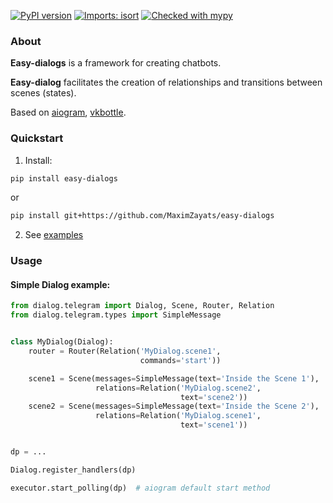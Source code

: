 [![PyPI version](https://badge.fury.io/py/easy-dialogs.svg)](https://badge.fury.io/py/easy-dialogs)
[![Imports: isort](https://img.shields.io/badge/%20imports-isort-%231674b1?style=flat&labelColor=ef8336)](https://pycqa.github.io/isort/)
[![Checked with mypy](http://www.mypy-lang.org/static/mypy_badge.svg)](http://mypy-lang.org/)


### About

**Easy-dialogs** is a framework for creating chatbots.

**Easy-dialog** facilitates the creation of relationships and transitions between scenes (states).

Based on [aiogram](https://github.com/aiogram/aiogram), [vkbottle](https://github.com/vkbottle/vkbottle).

### Quickstart

1. Install:

```bash
pip install easy-dialogs
```

or

```bash
pip install git+https://github.com/MaximZayats/easy-dialogs
```

2. See [examples](examples)

### Usage

#### Simple Dialog example:

```python
from dialog.telegram import Dialog, Scene, Router, Relation
from dialog.telegram.types import SimpleMessage


class MyDialog(Dialog):
    router = Router(Relation('MyDialog.scene1',
                             commands='start'))

    scene1 = Scene(messages=SimpleMessage(text='Inside the Scene 1'),
                   relations=Relation('MyDialog.scene2',
                                      text='scene2'))
    scene2 = Scene(messages=SimpleMessage(text='Inside the Scene 2'),
                   relations=Relation('MyDialog.scene1',
                                      text='scene1'))


dp = ...

Dialog.register_handlers(dp)

executor.start_polling(dp)  # aiogram default start method

```